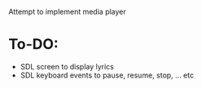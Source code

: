 Attempt to implement media player

# To-DO:
- SDL screen to display lyrics
- SDL keyboard events to pause, resume, stop, ... etc
